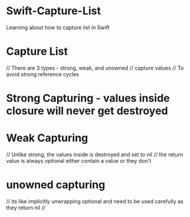 # Swift-Capture-List
Learning about how to capture list in Swift

# Capture List
// There are 3 types - strong, weak, and unowned
// capture values
// To avoid strong reference cycles


# Strong Capturing - values inside closure will never get destroyed

# Weak Capturing
// Unlike strong, the values inside is destroyed and set to nil
// the return value is always optional either contain a value or they don't

# unowned capturing
// its like implicitly unwrapping optional and need to be used carefully as they return nil
//
